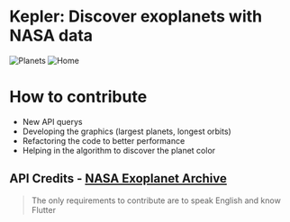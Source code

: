 # Kepler: Discover exoplanets with NASA data


![Planets](https://i.ibb.co/6DTWtX4/planets.png)
![Home](https://i.ibb.co/R93L784/home.png)

# How to contribute
- New API querys
- Developing the graphics (largest planets, longest orbits)
- Refactoring the code to better performance
- Helping in the algorithm to discover the planet color

## API Credits - [NASA Exoplanet Archive](https://exoplanetarchive.ipac.caltech.edu/)

> The only requirements to contribute are to speak English and know Flutter
